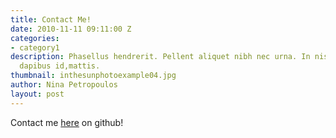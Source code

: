 ```yaml
---
title: Contact Me!
date: 2010-11-11 09:11:00 Z
categories:
- category1
description: Phasellus hendrerit. Pellent aliquet nibh nec urna. In nis aliquet vel,
  dapibus id,mattis.
thumbnail: inthesunphotoexample04.jpg
author: Nina Petropoulos
layout: post
---
```


Contact me [here](https://terranceleeg.github.io/contact.html) on github!